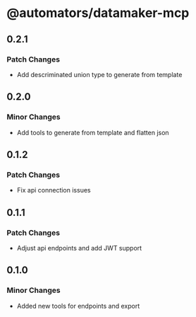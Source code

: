 # @automators/datamaker-mcp

## 0.2.1

### Patch Changes

- Add descriminated union type to generate from template

## 0.2.0

### Minor Changes

- Add tools to generate from template and flatten json

## 0.1.2

### Patch Changes

- Fix api connection issues

## 0.1.1

### Patch Changes

- Adjust api endpoints and add JWT support

## 0.1.0

### Minor Changes

- Added new tools for endpoints and export
